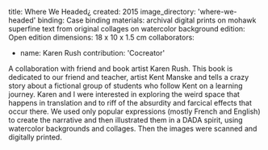 title: Where We Headed¿ 
created: 2015
image_directory: 'where-we-headed'
binding: Case binding
materials: archival digital prints on mohawk superfine text from original collages on watercolor background
edition: Open edition
dimensions: 18 x 10 x 1.5 cm
collaborators: 
- name: Karen Rush 
  contribution: 'Cocreator' 

A collaboration with friend and book artist Karen Rush. This book is dedicated to our friend and teacher, artist Kent Manske and tells a crazy story about a fictional group of students who follow Kent on a learning journey. Karen and I were interested in exploring the weird space that happens in translation and to riff of the absurdity and farcical effects that occur there. We used only popular expressions (mostly French and English) to create the narrative and then illustrated them in a DADA spirit, using watercolor backgrounds and collages. Then the images were scanned and digitally printed.

